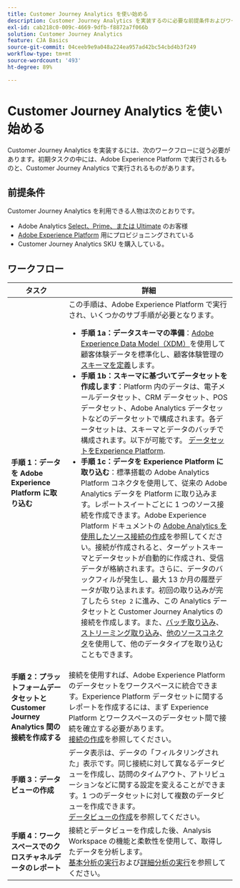 ```yaml
---
title: Customer Journey Analytics を使い始める
description: Customer Journey Analytics を実装するのに必要な前提条件およびワークフローについて把握します。
exl-id: cab218c0-009c-4669-9dfb-f8872a7f066b
solution: Customer Journey Analytics
feature: CJA Basics
source-git-commit: 04ceeb9e9a048a224ea957ad42bc54cbd4b3f249
workflow-type: tm+mt
source-wordcount: '493'
ht-degree: 89%

---
```


# Customer Journey Analytics を使い始める

Customer Journey Analytics を実装するには、次のワークフローに従う必要があります。初期タスクの中には、Adobe Experience Platform で実行されるものと、Customer Journey Analytics で実行されるものがあります。

## 前提条件

Customer Journey Analytics を利用できる人物は次のとおりです。

* Adobe Analytics [Select、Prime、または Ultimate](https://www.adobe.com/jp/analytics/compare-adobe-analytics-packages.html) のお客様
* [Adobe Experience Platform](https://www.adobe.com/jp/experience-platform.html) 用にプロビジョニングされている
* Customer Journey Analytics SKU を購入している。

## ワークフロー

| タスク | 詳細 |
| --- | --- |
| **手順 1：データを Adobe Experience Platform に取り込む** | この手順は、Adobe Experience Platform で実行され、いくつかのサブ手順が必要となります。<ul><li>**手順 1a：データスキーマの準備**：[Adobe Experience Data Model（XDM）](https://experienceleague.adobe.com/docs/experience-platform/xdm/home.html?lang=ja)を使用して顧客体験データを標準化し、顧客体験管理の[スキーマを定義](https://experienceleague.adobe.com/docs/experience-platform/xdm/tutorials/create-schema-ui.html?lang=en)します。</li><li>**手順 1b：スキーマに基づいてデータセットを作成します**：Platform 内のデータは、電子メールデータセット、CRM データセット、POS データセット、Adobe Analytics データセットなどのデータセットで構成されます。各データセットは、スキーマとデータのバッチで構成されます。以下が可能です。 [データセットをExperience Platform](https://experienceleague.adobe.com/docs/platform-learn/getting-started-for-data-architects-and-data-engineers/create-datasets.html%3Flang%3Dnl).</li><li>**手順 1c：データを Experience Platform に取り込む**：標準搭載の Adobe Analytics Platform コネクタを使用して、従来の Adobe Analytics データを Platform に取り込みます。レポートスイートごとに 1 つのソース接続を作成できます。Adobe Experience Platform ドキュメントの [Adobe Analytics を使用したソース接続の作成](https://experienceleague.adobe.com/docs/experience-platform/sources/ui-tutorials/create/adobe-applications/analytics.html?lang=ja)を参照してください。接続が作成されると、ターゲットスキーマとデータセットが自動的に作成され、受信データが格納されます。さらに、データのバックフィルが発生し、最大 13 か月の履歴データが取り込まれます。初回の取り込みが完了したら `Step 2` に進み、この Analytics データセットと Customer Journey Analytics の接続を作成します。また、[バッチ取り込み](https://experienceleague.adobe.com/docs/experience-platform/ingestion/batch/overview.html?lang=en)、[ストリーミング取り込み](https://experienceleague.adobe.com/docs/experience-platform/ingestion/streaming/overview.html?lang=en)、[他のソースコネクタ](https://experienceleague.adobe.com/docs/experience-platform/sources/home.html?lang=en)を使用して、他のデータタイプを取り込むこともできます。</li></ul> |
| **手順 2：プラットフォームデータセットと Customer Journey Analytics 間の接続を作成する** | 接続を使用すれば、Adobe Experience Platform のデータセットをワークスペースに統合できます。Experience Platform データセットに関するレポートを作成するには、まず Experience Platform とワークスペースのデータセット間で接続を確立する必要があります。<br>[接続の作成](/help/connections/create-connection.md)を参照してください。 |
| **手順 3：データビューの作成** | データ表示は、データの「フィルタリングされた」表示です。同じ接続に対して異なるデータビューを作成し、訪問のタイムアウト、アトリビューションなどに関する設定を変えることができます。1 つのデータセットに対して複数のデータビューを作成できます。<br>[データビューの作成](/help/data-views/create-dataview.md)を参照してください。 |
| **手順 4：ワークスペースでのクロスチャネルデータのレポート** | 接続とデータビューを作成した後、Analysis Workspace の機能と柔軟性を使用して、取得したデータを分析します。<br>[基本分析の実行](/help/analysis-workspace/perform-basic-analysis.md)および[詳細分析の実行](/help/analysis-workspace/perform-adv-analysis.md)を参照してください。 |
